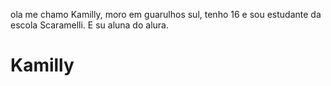 ola me chamo Kamilly, moro em guarulhos sul, tenho 16 e sou estudante da escola Scaramelli. E su aluna do alura.
# Kamilly
